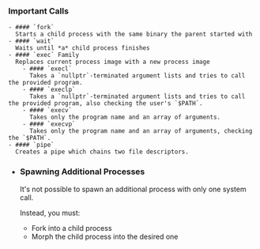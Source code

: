 ### Important Calls
	- #### `fork`
	  Starts a child process with the same binary the parent started with
	- #### `wait`
	  Waits until *a* child process finishes
	- #### `exec` Family
	  Replaces current process image with a new process image
		- #### `execl`
		  Takes a `nullptr`-terminated argument lists and tries to call the provided program.
		- #### `execlp`
		  Takes a `nullptr`-terminated argument lists and tries to call the provided program, also checking the user's `$PATH`.
		- #### `execv`
		  Takes only the program name and an array of arguments.
		- #### `execvp`
		  Takes only the program name and an array of arguments, checking the `$PATH`.
	- #### `pipe`
	  Creates a pipe which chains two file descriptors.
- ### Spawning Additional Processes
  It's not possible to spawn an additional process with only one system call.
  
  Instead, you must:
  * Fork into a child process
  * Morph the child process into the desired one